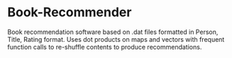 # Book-Recommender
Book recommendation software based on .dat files formatted in Person, Title, Rating format. Uses dot products on maps and vectors with frequent function calls to re-shuffle contents to produce recommendations.
